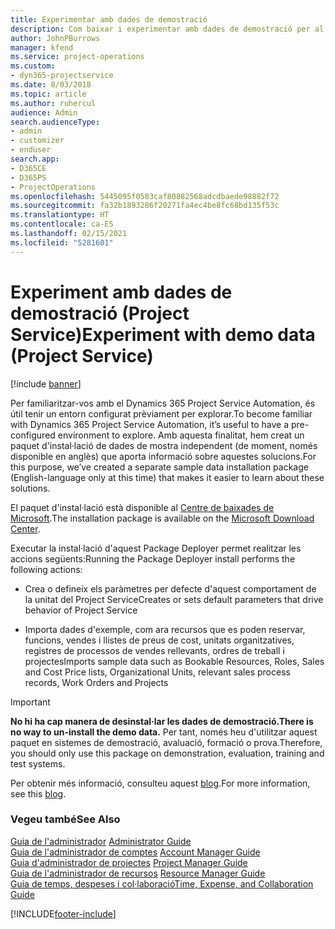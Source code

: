 ```yaml
---
title: Experimentar amb dades de demostració
description: Com baixar i experimentar amb dades de demostració per al Project Service Automation.
author: JohnPBurrows
manager: kfend
ms.service: project-operations
ms.custom:
- dyn365-projectservice
ms.date: 8/03/2018
ms.topic: article
ms.author: ruhercul
audience: Admin
search.audienceType:
- admin
- customizer
- enduser
search.app:
- D365CE
- D365PS
- ProjectOperations
ms.openlocfilehash: 5445095f0583caf80882568adcdbaede98882f72
ms.sourcegitcommit: fa32b1893286f20271fa4ec4be8fc68bd135f53c
ms.translationtype: HT
ms.contentlocale: ca-ES
ms.lasthandoff: 02/15/2021
ms.locfileid: "5281601"
---
```

# <a name="experiment-with-demo-data-project-service"></a><span data-ttu-id="3f1ef-103">Experiment amb dades de demostració (Project Service)</span><span class="sxs-lookup"><span data-stu-id="3f1ef-103">Experiment with demo data (Project Service)</span></span>

[!include [banner](../includes/psa-now-project-operations.md)]

<span data-ttu-id="3f1ef-104">Per familiaritzar-vos amb el Dynamics 365 Project Service Automation, és útil tenir un entorn configurat prèviament per explorar.</span><span class="sxs-lookup"><span data-stu-id="3f1ef-104">To become familiar with Dynamics 365 Project Service Automation, it’s useful to have a pre-configured environment to explore.</span></span> <span data-ttu-id="3f1ef-105">Amb aquesta finalitat, hem creat un paquet d'instal·lació de dades de mostra independent (de moment, només disponible en anglès) que aporta informació sobre aquestes solucions.</span><span class="sxs-lookup"><span data-stu-id="3f1ef-105">For this purpose, we’ve created a separate sample data installation package (English-language only at this time) that makes it easier to learn about these solutions.</span></span> 

<span data-ttu-id="3f1ef-106">El paquet d'instal·lació està disponible al [Centre de baixades de Microsoft](https://go.microsoft.com/fwlink/?linkid=859966).</span><span class="sxs-lookup"><span data-stu-id="3f1ef-106">The installation package is available on the [Microsoft Download Center](https://go.microsoft.com/fwlink/?linkid=859966).</span></span>  

<span data-ttu-id="3f1ef-107">Executar la instal·lació d'aquest Package Deployer permet realitzar les accions següents:</span><span class="sxs-lookup"><span data-stu-id="3f1ef-107">Running the Package Deployer install performs the following actions:</span></span> 
  
-   <span data-ttu-id="3f1ef-108">Crea o defineix els paràmetres per defecte d'aquest comportament de la unitat del Project Service</span><span class="sxs-lookup"><span data-stu-id="3f1ef-108">Creates or sets default parameters that drive behavior of Project Service</span></span>  
  
-   <span data-ttu-id="3f1ef-109">Importa dades d'exemple, com ara recursos que es poden reservar, funcions, vendes i llistes de preus de cost, unitats organitzatives, registres de processos de vendes rellevants, ordres de treball i projectes</span><span class="sxs-lookup"><span data-stu-id="3f1ef-109">Imports sample data such as Bookable Resources, Roles, Sales and Cost Price lists, Organizational Units, relevant sales process records, Work Orders and Projects</span></span>    
  
> [!IMPORTANT]
> <span data-ttu-id="3f1ef-110">**No hi ha cap manera de desinstal·lar les dades de demostració.**</span><span class="sxs-lookup"><span data-stu-id="3f1ef-110">**There is no way to un-install the demo data.**</span></span> <span data-ttu-id="3f1ef-111">Per tant, només heu d'utilitzar aquest paquet en sistemes de demostració, avaluació, formació o prova.</span><span class="sxs-lookup"><span data-stu-id="3f1ef-111">Therefore, you should only use this package on demonstration, evaluation, training and test systems.</span></span>

<span data-ttu-id="3f1ef-112">Per obtenir més informació, consulteu aquest [blog](https://blogs.msdn.microsoft.com/crm/2017/10/24/microsoft-dynamics-365-for-field-service-and-project-service-automation-sample-data).</span><span class="sxs-lookup"><span data-stu-id="3f1ef-112">For more information, see this [blog](https://blogs.msdn.microsoft.com/crm/2017/10/24/microsoft-dynamics-365-for-field-service-and-project-service-automation-sample-data).</span></span>





  
### <a name="see-also"></a><span data-ttu-id="3f1ef-113">Vegeu també</span><span class="sxs-lookup"><span data-stu-id="3f1ef-113">See Also</span></span>  
 <span data-ttu-id="3f1ef-114">[Guia de l'administrador](../psa/admin-guide.md) </span><span class="sxs-lookup"><span data-stu-id="3f1ef-114">[Administrator Guide](../psa/admin-guide.md) </span></span>  
 <span data-ttu-id="3f1ef-115">[Guia de l'administrador de comptes](../psa/account-manager-guide.md) </span><span class="sxs-lookup"><span data-stu-id="3f1ef-115">[Account Manager Guide](../psa/account-manager-guide.md) </span></span>  
 <span data-ttu-id="3f1ef-116">[Guia d'administrador de projectes](../psa/project-manager-guide.md) </span><span class="sxs-lookup"><span data-stu-id="3f1ef-116">[Project Manager Guide](../psa/project-manager-guide.md) </span></span>  
 <span data-ttu-id="3f1ef-117">[Guia de l'administrador de recursos](../psa/resource-manager-guide.md) </span><span class="sxs-lookup"><span data-stu-id="3f1ef-117">[Resource Manager Guide](../psa/resource-manager-guide.md) </span></span>  
 [<span data-ttu-id="3f1ef-118">Guia de temps, despeses i col·laboració</span><span class="sxs-lookup"><span data-stu-id="3f1ef-118">Time, Expense, and Collaboration Guide</span></span>](../psa/time-expense-collaboration-guide.md)


[!INCLUDE[footer-include](../includes/footer-banner.md)]